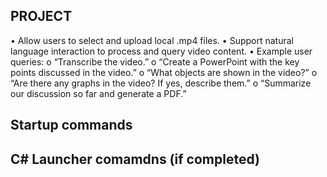 ## PROJECT

• Allow users to select and upload local .mp4 files. 
• Support natural language interaction to process and query video content. 
• Example user queries: 
o “Transcribe the video.” 
o “Create a PowerPoint with the key points discussed in the video.” 
o “What objects are shown in the video?” 
o “Are there any graphs in the video? If yes, describe them.” 
o “Summarize our discussion so far and generate a PDF.” 



## Startup commands


## C# Launcher comamdns (if completed)